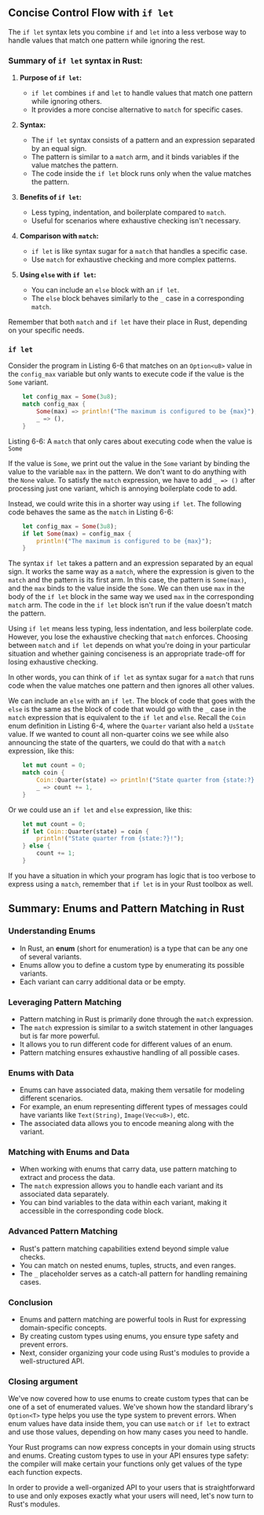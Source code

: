 ## Concise Control Flow with `if let`

The `if let` syntax lets you combine `if` and `let` into a less verbose way to handle values that match one pattern while ignoring the rest.

### Summary of `if let` syntax in Rust:

1. **Purpose of `if let`:**
   - `if let` combines `if` and `let` to handle values that match one pattern while ignoring others.
   - It provides a more concise alternative to `match` for specific cases.

2. **Syntax:**
   - The `if let` syntax consists of a pattern and an expression separated by an equal sign.
   - The pattern is similar to a `match` arm, and it binds variables if the value matches the pattern.
   - The code inside the `if let` block runs only when the value matches the pattern.

3. **Benefits of `if let`:**
   - Less typing, indentation, and boilerplate compared to `match`.
   - Useful for scenarios where exhaustive checking isn't necessary.

4. **Comparison with `match`:**
   - `if let` is like syntax sugar for a `match` that handles a specific case.
   - Use `match` for exhaustive checking and more complex patterns.

5. **Using `else` with `if let`:**
   - You can include an `else` block with an `if let`.
   - The `else` block behaves similarly to the `_` case in a corresponding `match`.

Remember that both `match` and `if let` have their place in Rust, depending on your specific needs.

### `if let`

Consider the program in Listing 6-6 that matches on an `Option<u8>` value in the `config_max` variable but only wants to execute code if the value is the `Some` variant.

```rust
    let config_max = Some(3u8);
    match config_max {
        Some(max) => println!("The maximum is configured to be {max}"),
        _ => (),
    }
```

<span class="caption">Listing 6-6: A `match` that only cares about executing code when the value is `Some`</span>

If the value is `Some`, we print out the value in the `Some` variant by binding the value to the variable `max` in the pattern. We don't want to do anything with the `None` value. To satisfy the `match` expression, we have to add `_ => ()` after processing just one variant, which is annoying boilerplate code to add.

Instead, we could write this in a shorter way using `if let`. The following code behaves the same as the `match` in Listing 6-6:

```rust
    let config_max = Some(3u8);
    if let Some(max) = config_max {
        println!("The maximum is configured to be {max}");
    }
```

The syntax `if let` takes a pattern and an expression separated by an equal sign. It works the same way as a `match`, where the expression is given to the `match` and the pattern is its first arm. In this case, the pattern is `Some(max)`, and the `max` binds to the value inside the `Some`. We can then use `max` in the body of the `if let` block in the same way we used `max` in the corresponding `match` arm. The code in the `if let` block isn't run if the value doesn't match the pattern.

Using `if let` means less typing, less indentation, and less boilerplate code. However, you lose the exhaustive checking that `match` enforces. Choosing between `match` and `if let` depends on what you're doing in your particular situation and whether gaining conciseness is an appropriate trade-off for losing exhaustive checking.

In other words, you can think of `if let` as syntax sugar for a `match` that runs code when the value matches one pattern and then ignores all other values.

We can include an `else` with an `if let`. The block of code that goes with the `else` is the same as the block of code that would go with the `_` case in the `match` expression that is equivalent to the `if let` and `else`. Recall the `Coin` enum definition in Listing 6-4, where the `Quarter` variant also held a `UsState` value. If we wanted to count all non-quarter coins we see while also announcing the state of the quarters, we could do that with a `match` expression, like this:

```rust
    let mut count = 0;
    match coin {
        Coin::Quarter(state) => println!("State quarter from {state:?}!"),
        _ => count += 1,
    }
```

Or we could use an `if let` and `else` expression, like this:

```rust
    let mut count = 0;
    if let Coin::Quarter(state) = coin {
        println!("State quarter from {state:?}!");
    } else {
        count += 1;
    }
```

If you have a situation in which your program has logic that is too verbose to express using a `match`, remember that `if let` is in your Rust toolbox as well.

## Summary: Enums and Pattern Matching in Rust

### Understanding Enums
- In Rust, an **enum** (short for enumeration) is a type that can be any one of several variants.
- Enums allow you to define a custom type by enumerating its possible variants.
- Each variant can carry additional data or be empty.

### Leveraging Pattern Matching
- Pattern matching in Rust is primarily done through the `match` expression.
- The `match` expression is similar to a switch statement in other languages but is far more powerful.
- It allows you to run different code for different values of an enum.
- Pattern matching ensures exhaustive handling of all possible cases.

### Enums with Data
- Enums can have associated data, making them versatile for modeling different scenarios.
- For example, an enum representing different types of messages could have variants like `Text(String)`, `Image(Vec<u8>)`, etc.
- The associated data allows you to encode meaning along with the variant.

### Matching with Enums and Data
- When working with enums that carry data, use pattern matching to extract and process the data.
- The `match` expression allows you to handle each variant and its associated data separately.
- You can bind variables to the data within each variant, making it accessible in the corresponding code block.

### Advanced Pattern Matching
- Rust's pattern matching capabilities extend beyond simple value checks.
- You can match on nested enums, tuples, structs, and even ranges.
- The `_` placeholder serves as a catch-all pattern for handling remaining cases.

### Conclusion
- Enums and pattern matching are powerful tools in Rust for expressing domain-specific concepts.
- By creating custom types using enums, you ensure type safety and prevent errors.
- Next, consider organizing your code using Rust's modules to provide a well-structured API.

### Closing argument

We've now covered how to use enums to create custom types that can be one of a set of enumerated values. We've shown how the standard library's `Option<T>` type helps you use the type system to prevent errors. When enum values have data inside them, you can use `match` or `if let` to extract and use those values, depending on how many cases you need to handle.

Your Rust programs can now express concepts in your domain using structs and enums. Creating custom types to use in your API ensures type safety: the compiler will make certain your functions only get values of the type each function expects.

In order to provide a well-organized API to your users that is straightforward to use and only exposes exactly what your users will need, let's now turn to Rust's modules.
